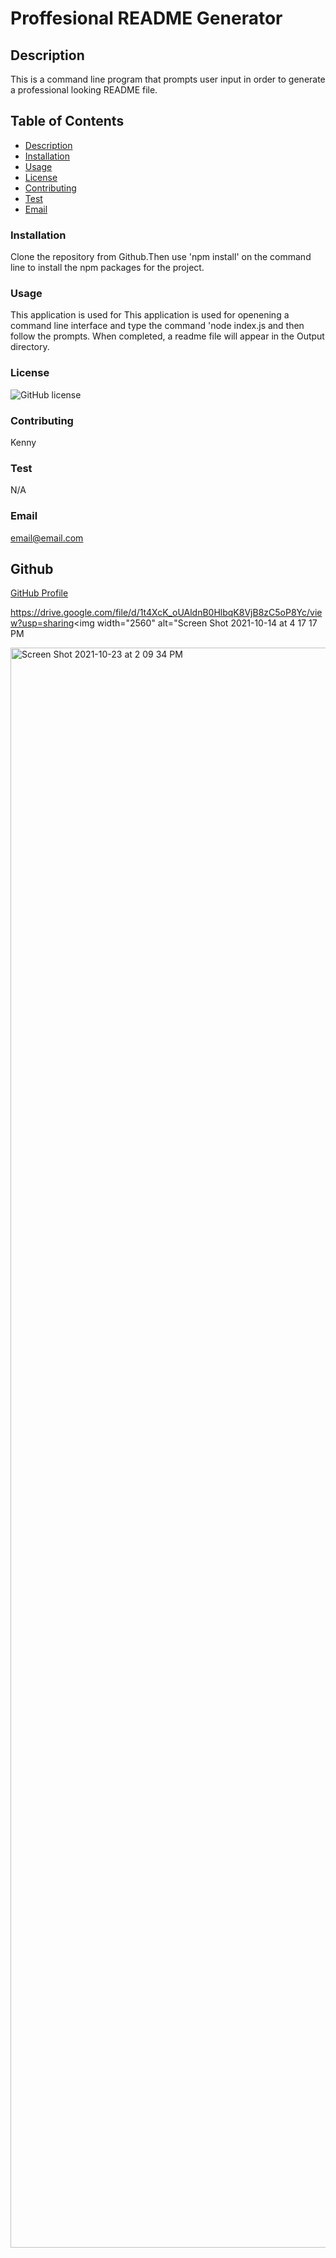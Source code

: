 
# Proffesional README Generator




 ## Description
 This is a command line program that prompts user input in order to generate a professional looking README file.
  ## **Table of Contents**

  * [Description](#Description)
  * [Installation](#Installation)
  * [Usage](#Usage)
  * [License](##license)
  * [Contributing](#Contributing)
  * [Test](#Test)
  * [Email](#Email)
  
  
  ### **Installation**

  Clone the repository from Github.Then use 'npm install' on the command line to install the npm packages for the project.

  ### **Usage**

  This application is used for This application is used for openening a command line interface and type the command 'node index.js and then follow the prompts. When completed, a readme file will appear in the Output directory.

  ### **License**
  ![GitHub license](https://img.shields.io/badge/license-MIT-blue.svg)
  

  ### **Contributing**

  Kenny

  ### **Test** 

  N/A

  ### **Email**
  
  email@email.com

  ## Github

  [GitHub Profile](https://github.com/kenny522)


https://drive.google.com/file/d/1t4XcK_oUAldnB0HlbqK8VjB8zC5oP8Yc/view?usp=sharing<img width="2560" alt="Screen Shot 2021-10-14 at 4 17 17 PM


<img width="2560" alt="Screen Shot 2021-10-23 at 2 09 34 PM" src="https://user-images.githubusercontent.com/84942098/138571702-f5ccb6ca-bf09-4ee2-a85f-bb7a3a3a28cf.png">


